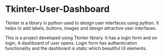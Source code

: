 # Tkinter-User-Dashboard

Tkinter is a library in python used to design user interfaces using python. It helps to add labels, buttons, images and design attractive user interfaces.

This is a project developed using Tkinter library. It has a login form and on login, A dashboard of user opens. Login form has authentication functionality and the dashboard is static which beautiful UI elements.
